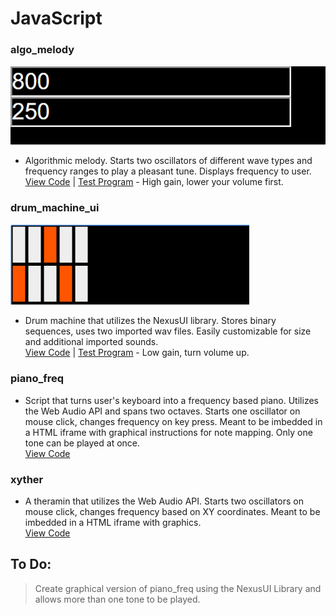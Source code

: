 # JavaScript

### algo_melody
![ ](https://github.com/SageWare/JavaScript/blob/master/algo_melody/capture.png?raw=true)
* Algorithmic melody. Starts two oscillators of different wave types and frequency ranges to play a pleasant tune.  Displays frequency to user.   
[View Code](https://github.com/SageWare/JavaScript/blob/master/algo_melody/algo_melody.js) | [Test Program](https://rawgit.com/SageWare/JavaScript/master/algo_melody/index.html) - High gain, lower your volume first.


### drum_machine_ui
![ ](https://github.com/SageWare/JavaScript/blob/master/drum_machine_ui/capture.png?raw=true)
* Drum machine that utilizes the NexusUI library. Stores binary sequences, uses two imported wav files. Easily customizable for size and additional imported sounds.  
[View Code](https://github.com/SageWare/JavaScript/blob/master/drum_machine_ui/drum_machine_ui.js) | [Test Program](https://cdn.rawgit.com/SageWare/JavaScript/8d7165c9/drum_machine_ui/index.html) - Low gain, turn volume up.  

### piano_freq
* Script that turns user's keyboard into a frequency based piano. Utilizes the Web Audio API and spans two octaves.  Starts one oscillator on mouse click, changes frequency on key press. Meant to be imbedded in a HTML iframe with graphical instructions for note mapping. Only one tone can be played at once.  
[View Code](https://github.com/SageWare/JavaScript/blob/master/piano_freq/piano_freq.js)

### xyther
* A theramin that utilizes the Web Audio API.  Starts two oscillators on mouse click, changes frequency based on XY coordinates. Meant to be imbedded in a HTML iframe with graphics.  
[View Code](https://github.com/SageWare/JavaScript/blob/master/xyther/xyther.js)

## To Do:
> Create graphical version of piano_freq using the NexusUI Library and allows more than one tone to be played.
